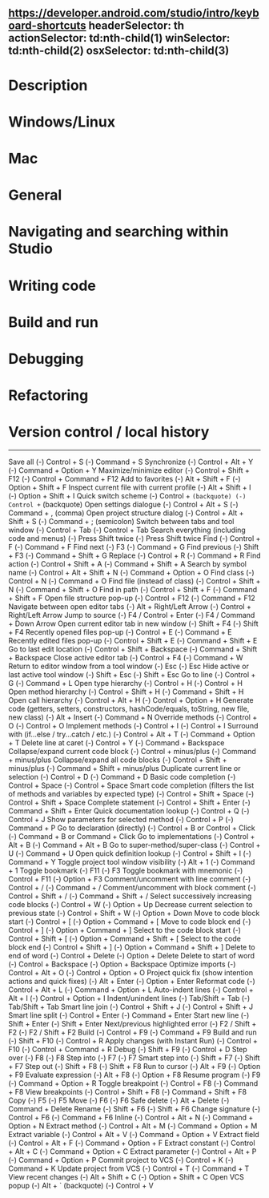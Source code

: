 https://developer.android.com/studio/intro/keyboard-shortcuts
headerSelector: th
actionSelector: td:nth-child(1)
winSelector: td:nth-child(2)
osxSelector: td:nth-child(3)
-----------------------------
# Description
# Windows/Linux
# Mac
# General
# Navigating and searching within Studio
# Writing code
# Build and run
# Debugging
# Refactoring
# Version control / local history
-----------------------------
Save all (-) Control + S (-) Command + S
Synchronize (-) Control + Alt + Y (-) Command + Option + Y
Maximize/minimize editor (-) Control + Shift + F12 (-) Control + Command + F12
Add to favorites (-) Alt + Shift + F (-) Option + Shift + F
Inspect current file with current profile (-) Alt + Shift + I (-) Option + Shift + I
Quick switch scheme (-) Control + ` (backquote) (-) Control + ` (backquote)
Open settings dialogue (-) Control + Alt + S (-) Command + , (comma)
Open project structure dialog (-) Control + Alt + Shift + S (-) Command + ; (semicolon)
Switch between tabs and tool window (-) Control + Tab (-) Control + Tab
Search everything (including code and menus) (-) Press Shift twice (-) Press Shift twice
Find (-) Control + F (-) Command + F
Find next (-) F3 (-) Command + G
Find previous (-) Shift + F3 (-) Command + Shift + G
Replace (-) Control + R (-) Command + R
Find action (-) Control + Shift + A (-) Command + Shift + A
Search by symbol name (-) Control + Alt + Shift + N (-) Command + Option + O
Find class (-) Control + N (-) Command + O
Find file (instead of class) (-) Control + Shift + N (-) Command + Shift + O
Find in path (-) Control + Shift + F (-) Command + Shift + F
Open file structure pop-up (-) Control + F12 (-) Command + F12
Navigate between open editor tabs (-) Alt + Right/Left Arrow (-) Control + Right/Left Arrow
Jump to source (-) F4 / Control + Enter (-) F4 / Command + Down Arrow
Open current editor tab in new window (-) Shift + F4 (-) Shift + F4
Recently opened files pop-up (-) Control + E (-) Command + E
Recently edited files pop-up (-) Control + Shift + E (-) Command + Shift + E
Go to last edit location (-) Control + Shift + Backspace (-) Command + Shift + Backspace
Close active editor tab (-) Control + F4 (-) Command + W
Return to editor window from a tool window (-) Esc (-) Esc
Hide active or last active tool window (-) Shift + Esc (-) Shift + Esc
Go to line (-) Control + G (-) Command + L
Open type hierarchy (-) Control + H (-) Control + H
Open method hierarchy (-) Control + Shift + H (-) Command + Shift + H
Open call hierarchy (-) Control + Alt + H (-) Control + Option + H
Generate code (getters, setters, constructors, hashCode/equals, toString, new file, new class) (-) Alt + Insert (-) Command + N
Override methods (-) Control + O (-) Control + O
Implement methods (-) Control + I (-) Control + I
Surround with (if...else / try...catch / etc.) (-) Control + Alt + T (-) Command + Option + T
Delete line at caret (-) Control + Y (-) Command + Backspace
Collapse/expand current code block (-) Control + minus/plus (-) Command + minus/plus
Collapse/expand all code blocks (-) Control + Shift + minus/plus (-) Command + Shift + minus/plus
Duplicate current line or selection (-) Control + D (-) Command + D
Basic code completion (-) Control + Space (-) Control + Space
Smart code completion (filters the list of methods and variables by expected type) (-) Control + Shift + Space (-) Control + Shift + Space
Complete statement (-) Control + Shift + Enter (-) Command + Shift + Enter
Quick documentation lookup (-) Control + Q (-) Control + J
Show parameters for selected method (-) Control + P (-) Command + P
Go to declaration (directly) (-) Control + B or Control + Click (-) Command + B or Command + Click
Go to implementations (-) Control + Alt + B (-) Command + Alt + B
Go to super-method/super-class (-) Control + U (-) Command + U
Open quick definition lookup (-) Control + Shift + I (-) Command + Y
Toggle project tool window visibility (-) Alt + 1 (-) Command + 1
Toggle bookmark (-) F11 (-) F3
Toggle bookmark with mnemonic (-) Control + F11 (-) Option + F3
Comment/uncomment with line comment (-) Control + / (-) Command + /
Comment/uncomment with block comment (-) Control + Shift + / (-) Command + Shift + /
Select successively increasing code blocks (-) Control + W (-) Option + Up
Decrease current selection to previous state (-) Control + Shift + W (-) Option + Down
Move to code block start (-) Control + [ (-) Option + Command + [
Move to code block end (-) Control + ] (-) Option + Command + ]
Select to the code block start (-) Control + Shift + [ (-) Option + Command + Shift + [
Select to the code block end (-) Control + Shift + ] (-) Option + Command + Shift + ]
Delete to end of word (-) Control + Delete (-) Option + Delete
Delete to start of word (-) Control + Backspace (-) Option + Backspace
Optimize imports (-) Control + Alt + O (-) Control + Option + O
Project quick fix (show intention actions and quick fixes) (-) Alt + Enter (-) Option + Enter
Reformat code (-) Control + Alt + L (-) Command + Option + L
Auto-indent lines (-) Control + Alt + I (-) Control + Option + I
Indent/unindent lines (-) Tab/Shift + Tab (-) Tab/Shift + Tab
Smart line join (-) Control + Shift + J (-) Control + Shift + J
Smart line split (-) Control + Enter (-) Command + Enter
Start new line (-) Shift + Enter (-) Shift + Enter
Next/previous highlighted error (-) F2 / Shift + F2 (-) F2 / Shift + F2
Build (-) Control + F9 (-) Command + F9
Build and run (-) Shift + F10 (-) Control + R
Apply changes (with Instant Run) (-) Control + F10 (-) Control + Command + R
Debug (-) Shift + F9 (-) Control + D
Step over (-) F8 (-) F8
Step into (-) F7 (-) F7
Smart step into (-) Shift + F7 (-) Shift + F7
Step out (-) Shift + F8 (-) Shift + F8
Run to cursor (-) Alt + F9 (-) Option + F9
Evaluate expression (-) Alt + F8 (-) Option + F8
Resume program (-) F9 (-) Command + Option + R
Toggle breakpoint (-) Control + F8 (-) Command + F8
View breakpoints (-) Control + Shift + F8 (-) Command + Shift + F8
Copy (-) F5 (-) F5
Move (-) F6 (-) F6
Safe delete (-) Alt + Delete (-) Command + Delete
Rename (-) Shift + F6 (-) Shift + F6
Change signature (-) Control + F6 (-) Command + F6
Inline (-) Control + Alt + N (-) Command + Option + N
Extract method (-) Control + Alt + M (-) Command + Option + M
Extract variable (-) Control + Alt + V (-) Command + Option + V
Extract field (-) Control + Alt + F (-) Command + Option + F
Extract constant (-) Control + Alt + C (-) Command + Option + C
Extract parameter (-) Control + Alt + P (-) Command + Option + P
Commit project to VCS (-) Control + K (-) Command + K
Update project from VCS (-) Control + T (-) Command + T
View recent changes (-) Alt + Shift + C (-) Option + Shift + C
Open VCS popup (-) Alt + ` (backquote) (-) Control + V
